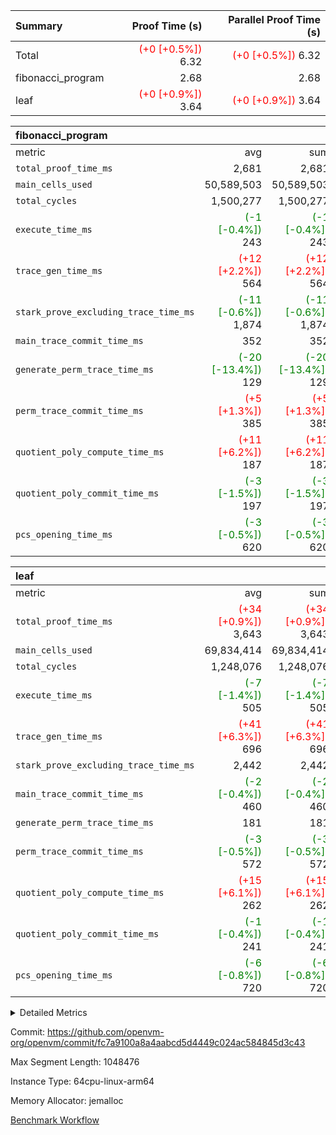 | Summary | Proof Time (s) | Parallel Proof Time (s) |
|:---|---:|---:|
| Total | <span style='color: red'>(+0 [+0.5%])</span> 6.32 | <span style='color: red'>(+0 [+0.5%])</span> 6.32 |
| fibonacci_program |  2.68 |  2.68 |
| leaf | <span style='color: red'>(+0 [+0.9%])</span> 3.64 | <span style='color: red'>(+0 [+0.9%])</span> 3.64 |


| fibonacci_program |||||
|:---|---:|---:|---:|---:|
|metric|avg|sum|max|min|
| `total_proof_time_ms ` |  2,681 |  2,681 |  2,681 |  2,681 |
| `main_cells_used     ` |  50,589,503 |  50,589,503 |  50,589,503 |  50,589,503 |
| `total_cycles        ` |  1,500,277 |  1,500,277 |  1,500,277 |  1,500,277 |
| `execute_time_ms     ` | <span style='color: green'>(-1 [-0.4%])</span> 243 | <span style='color: green'>(-1 [-0.4%])</span> 243 | <span style='color: green'>(-1 [-0.4%])</span> 243 | <span style='color: green'>(-1 [-0.4%])</span> 243 |
| `trace_gen_time_ms   ` | <span style='color: red'>(+12 [+2.2%])</span> 564 | <span style='color: red'>(+12 [+2.2%])</span> 564 | <span style='color: red'>(+12 [+2.2%])</span> 564 | <span style='color: red'>(+12 [+2.2%])</span> 564 |
| `stark_prove_excluding_trace_time_ms` | <span style='color: green'>(-11 [-0.6%])</span> 1,874 | <span style='color: green'>(-11 [-0.6%])</span> 1,874 | <span style='color: green'>(-11 [-0.6%])</span> 1,874 | <span style='color: green'>(-11 [-0.6%])</span> 1,874 |
| `main_trace_commit_time_ms` |  352 |  352 |  352 |  352 |
| `generate_perm_trace_time_ms` | <span style='color: green'>(-20 [-13.4%])</span> 129 | <span style='color: green'>(-20 [-13.4%])</span> 129 | <span style='color: green'>(-20 [-13.4%])</span> 129 | <span style='color: green'>(-20 [-13.4%])</span> 129 |
| `perm_trace_commit_time_ms` | <span style='color: red'>(+5 [+1.3%])</span> 385 | <span style='color: red'>(+5 [+1.3%])</span> 385 | <span style='color: red'>(+5 [+1.3%])</span> 385 | <span style='color: red'>(+5 [+1.3%])</span> 385 |
| `quotient_poly_compute_time_ms` | <span style='color: red'>(+11 [+6.2%])</span> 187 | <span style='color: red'>(+11 [+6.2%])</span> 187 | <span style='color: red'>(+11 [+6.2%])</span> 187 | <span style='color: red'>(+11 [+6.2%])</span> 187 |
| `quotient_poly_commit_time_ms` | <span style='color: green'>(-3 [-1.5%])</span> 197 | <span style='color: green'>(-3 [-1.5%])</span> 197 | <span style='color: green'>(-3 [-1.5%])</span> 197 | <span style='color: green'>(-3 [-1.5%])</span> 197 |
| `pcs_opening_time_ms ` | <span style='color: green'>(-3 [-0.5%])</span> 620 | <span style='color: green'>(-3 [-0.5%])</span> 620 | <span style='color: green'>(-3 [-0.5%])</span> 620 | <span style='color: green'>(-3 [-0.5%])</span> 620 |

| leaf |||||
|:---|---:|---:|---:|---:|
|metric|avg|sum|max|min|
| `total_proof_time_ms ` | <span style='color: red'>(+34 [+0.9%])</span> 3,643 | <span style='color: red'>(+34 [+0.9%])</span> 3,643 | <span style='color: red'>(+34 [+0.9%])</span> 3,643 | <span style='color: red'>(+34 [+0.9%])</span> 3,643 |
| `main_cells_used     ` |  69,834,414 |  69,834,414 |  69,834,414 |  69,834,414 |
| `total_cycles        ` |  1,248,076 |  1,248,076 |  1,248,076 |  1,248,076 |
| `execute_time_ms     ` | <span style='color: green'>(-7 [-1.4%])</span> 505 | <span style='color: green'>(-7 [-1.4%])</span> 505 | <span style='color: green'>(-7 [-1.4%])</span> 505 | <span style='color: green'>(-7 [-1.4%])</span> 505 |
| `trace_gen_time_ms   ` | <span style='color: red'>(+41 [+6.3%])</span> 696 | <span style='color: red'>(+41 [+6.3%])</span> 696 | <span style='color: red'>(+41 [+6.3%])</span> 696 | <span style='color: red'>(+41 [+6.3%])</span> 696 |
| `stark_prove_excluding_trace_time_ms` |  2,442 |  2,442 |  2,442 |  2,442 |
| `main_trace_commit_time_ms` | <span style='color: green'>(-2 [-0.4%])</span> 460 | <span style='color: green'>(-2 [-0.4%])</span> 460 | <span style='color: green'>(-2 [-0.4%])</span> 460 | <span style='color: green'>(-2 [-0.4%])</span> 460 |
| `generate_perm_trace_time_ms` |  181 |  181 |  181 |  181 |
| `perm_trace_commit_time_ms` | <span style='color: green'>(-3 [-0.5%])</span> 572 | <span style='color: green'>(-3 [-0.5%])</span> 572 | <span style='color: green'>(-3 [-0.5%])</span> 572 | <span style='color: green'>(-3 [-0.5%])</span> 572 |
| `quotient_poly_compute_time_ms` | <span style='color: red'>(+15 [+6.1%])</span> 262 | <span style='color: red'>(+15 [+6.1%])</span> 262 | <span style='color: red'>(+15 [+6.1%])</span> 262 | <span style='color: red'>(+15 [+6.1%])</span> 262 |
| `quotient_poly_commit_time_ms` | <span style='color: green'>(-1 [-0.4%])</span> 241 | <span style='color: green'>(-1 [-0.4%])</span> 241 | <span style='color: green'>(-1 [-0.4%])</span> 241 | <span style='color: green'>(-1 [-0.4%])</span> 241 |
| `pcs_opening_time_ms ` | <span style='color: green'>(-6 [-0.8%])</span> 720 | <span style='color: green'>(-6 [-0.8%])</span> 720 | <span style='color: green'>(-6 [-0.8%])</span> 720 | <span style='color: green'>(-6 [-0.8%])</span> 720 |



<details>
<summary>Detailed Metrics</summary>

| group | num_segments | num_children | keygen_time_ms | fri.log_blowup | commit_exe_time_ms |
| --- | --- | --- | --- | --- | --- |
| fibonacci_program | 1 |  | 256 | 1 | 6 | 
| leaf |  | 1 |  | 1 |  | 

| group | air_name | quotient_deg | interactions | constraints |
| --- | --- | --- | --- | --- |
| fibonacci_program | AccessAdapterAir<16> | 2 | 5 | 12 | 
| fibonacci_program | AccessAdapterAir<2> | 2 | 5 | 12 | 
| fibonacci_program | AccessAdapterAir<32> | 2 | 5 | 12 | 
| fibonacci_program | AccessAdapterAir<4> | 2 | 5 | 12 | 
| fibonacci_program | AccessAdapterAir<8> | 2 | 5 | 12 | 
| fibonacci_program | BitwiseOperationLookupAir<8> | 2 | 2 | 4 | 
| fibonacci_program | MemoryMerkleAir<8> | 2 | 4 | 39 | 
| fibonacci_program | PersistentBoundaryAir<8> | 2 | 3 | 7 | 
| fibonacci_program | PhantomAir | 2 | 3 | 5 | 
| fibonacci_program | Poseidon2PeripheryAir<BabyBearParameters>, 1> | 2 | 1 | 286 | 
| fibonacci_program | ProgramAir | 1 | 1 | 4 | 
| fibonacci_program | RangeTupleCheckerAir<2> | 1 | 1 | 4 | 
| fibonacci_program | Rv32HintStoreAir | 2 | 18 | 28 | 
| fibonacci_program | VariableRangeCheckerAir | 1 | 1 | 4 | 
| fibonacci_program | VmAirWrapper<Rv32BaseAluAdapterAir, BaseAluCoreAir<4, 8> | 2 | 20 | 37 | 
| fibonacci_program | VmAirWrapper<Rv32BaseAluAdapterAir, LessThanCoreAir<4, 8> | 2 | 18 | 40 | 
| fibonacci_program | VmAirWrapper<Rv32BaseAluAdapterAir, ShiftCoreAir<4, 8> | 2 | 24 | 91 | 
| fibonacci_program | VmAirWrapper<Rv32BranchAdapterAir, BranchEqualCoreAir<4> | 2 | 11 | 20 | 
| fibonacci_program | VmAirWrapper<Rv32BranchAdapterAir, BranchLessThanCoreAir<4, 8> | 2 | 13 | 35 | 
| fibonacci_program | VmAirWrapper<Rv32CondRdWriteAdapterAir, Rv32JalLuiCoreAir> | 2 | 10 | 18 | 
| fibonacci_program | VmAirWrapper<Rv32JalrAdapterAir, Rv32JalrCoreAir> | 2 | 16 | 20 | 
| fibonacci_program | VmAirWrapper<Rv32LoadStoreAdapterAir, LoadSignExtendCoreAir<4, 8> | 2 | 18 | 33 | 
| fibonacci_program | VmAirWrapper<Rv32LoadStoreAdapterAir, LoadStoreCoreAir<4> | 2 | 17 | 40 | 
| fibonacci_program | VmAirWrapper<Rv32MultAdapterAir, DivRemCoreAir<4, 8> | 2 | 25 | 84 | 
| fibonacci_program | VmAirWrapper<Rv32MultAdapterAir, MulHCoreAir<4, 8> | 2 | 24 | 31 | 
| fibonacci_program | VmAirWrapper<Rv32MultAdapterAir, MultiplicationCoreAir<4, 8> | 2 | 19 | 19 | 
| fibonacci_program | VmAirWrapper<Rv32RdWriteAdapterAir, Rv32AuipcCoreAir> | 2 | 12 | 14 | 
| fibonacci_program | VmConnectorAir | 2 | 5 | 11 | 
| leaf | AccessAdapterAir<2> | 2 | 5 | 12 | 
| leaf | AccessAdapterAir<4> | 2 | 5 | 12 | 
| leaf | AccessAdapterAir<8> | 2 | 5 | 12 | 
| leaf | FriReducedOpeningAir | 2 | 39 | 71 | 
| leaf | JalRangeCheckAir | 2 | 9 | 14 | 
| leaf | NativePoseidon2Air<BabyBearParameters>, 1> | 2 | 136 | 572 | 
| leaf | PhantomAir | 2 | 3 | 5 | 
| leaf | ProgramAir | 1 | 1 | 4 | 
| leaf | VariableRangeCheckerAir | 1 | 1 | 4 | 
| leaf | VmAirWrapper<AluNativeAdapterAir, FieldArithmeticCoreAir> | 2 | 15 | 27 | 
| leaf | VmAirWrapper<BranchNativeAdapterAir, BranchEqualCoreAir<1> | 2 | 11 | 25 | 
| leaf | VmAirWrapper<NativeAdapterAir<2, 0>, PublicValuesCoreAir> | 2 | 11 | 30 | 
| leaf | VmAirWrapper<NativeLoadStoreAdapterAir<1>, NativeLoadStoreCoreAir<1> | 2 | 15 | 20 | 
| leaf | VmAirWrapper<NativeLoadStoreAdapterAir<4>, NativeLoadStoreCoreAir<4> | 2 | 15 | 20 | 
| leaf | VmAirWrapper<NativeVectorizedAdapterAir<4>, FieldExtensionCoreAir> | 2 | 15 | 27 | 
| leaf | VmConnectorAir | 2 | 5 | 11 | 
| leaf | VolatileBoundaryAir | 2 | 7 | 19 | 

| group | air_name | idx | rows | prep_cols | perm_cols | main_cols | cells |
| --- | --- | --- | --- | --- | --- | --- | --- |
| leaf | AccessAdapterAir<2> | 0 | 262,144 |  | 16 | 11 | 7,077,888 | 
| leaf | AccessAdapterAir<4> | 0 | 131,072 |  | 16 | 13 | 3,801,088 | 
| leaf | AccessAdapterAir<8> | 0 | 4,096 |  | 16 | 17 | 135,168 | 
| leaf | FriReducedOpeningAir | 0 | 524,288 |  | 84 | 27 | 58,195,968 | 
| leaf | JalRangeCheckAir | 0 | 65,536 |  | 28 | 12 | 2,621,440 | 
| leaf | NativePoseidon2Air<BabyBearParameters>, 1> | 0 | 65,536 |  | 312 | 398 | 46,530,560 | 
| leaf | PhantomAir | 0 | 32,768 |  | 12 | 6 | 589,824 | 
| leaf | ProgramAir | 0 | 131,072 |  | 8 | 10 | 2,359,296 | 
| leaf | VariableRangeCheckerAir | 0 | 262,144 | 2 | 8 | 1 | 2,359,296 | 
| leaf | VmAirWrapper<AluNativeAdapterAir, FieldArithmeticCoreAir> | 0 | 1,048,576 |  | 36 | 29 | 68,157,440 | 
| leaf | VmAirWrapper<BranchNativeAdapterAir, BranchEqualCoreAir<1> | 0 | 131,072 |  | 28 | 23 | 6,684,672 | 
| leaf | VmAirWrapper<NativeAdapterAir<2, 0>, PublicValuesCoreAir> | 0 | 64 |  | 28 | 27 | 3,520 | 
| leaf | VmAirWrapper<NativeLoadStoreAdapterAir<1>, NativeLoadStoreCoreAir<1> | 0 | 524,288 |  | 40 | 21 | 31,981,568 | 
| leaf | VmAirWrapper<NativeLoadStoreAdapterAir<4>, NativeLoadStoreCoreAir<4> | 0 | 131,072 |  | 40 | 27 | 8,781,824 | 
| leaf | VmAirWrapper<NativeVectorizedAdapterAir<4>, FieldExtensionCoreAir> | 0 | 131,072 |  | 36 | 38 | 9,699,328 | 
| leaf | VmConnectorAir | 0 | 2 | 1 | 16 | 5 | 42 | 
| leaf | VolatileBoundaryAir | 0 | 131,072 |  | 20 | 12 | 4,194,304 | 

| group | air_name | segment | rows | prep_cols | perm_cols | main_cols | cells |
| --- | --- | --- | --- | --- | --- | --- | --- |
| fibonacci_program | AccessAdapterAir<8> | 0 | 128 |  | 16 | 17 | 4,224 | 
| fibonacci_program | BitwiseOperationLookupAir<8> | 0 | 65,536 | 3 | 8 | 2 | 655,360 | 
| fibonacci_program | MemoryMerkleAir<8> | 0 | 512 |  | 16 | 32 | 24,576 | 
| fibonacci_program | PersistentBoundaryAir<8> | 0 | 128 |  | 12 | 20 | 4,096 | 
| fibonacci_program | PhantomAir | 0 | 1 |  | 12 | 6 | 18 | 
| fibonacci_program | Poseidon2PeripheryAir<BabyBearParameters>, 1> | 0 | 256 |  | 8 | 300 | 78,848 | 
| fibonacci_program | ProgramAir | 0 | 8,192 |  | 8 | 10 | 147,456 | 
| fibonacci_program | RangeTupleCheckerAir<2> | 0 | 524,288 | 2 | 8 | 1 | 4,718,592 | 
| fibonacci_program | Rv32HintStoreAir | 0 | 4 |  | 44 | 32 | 304 | 
| fibonacci_program | VariableRangeCheckerAir | 0 | 262,144 | 2 | 8 | 1 | 2,359,296 | 
| fibonacci_program | VmAirWrapper<Rv32BaseAluAdapterAir, BaseAluCoreAir<4, 8> | 0 | 1,048,576 |  | 52 | 36 | 92,274,688 | 
| fibonacci_program | VmAirWrapper<Rv32BaseAluAdapterAir, LessThanCoreAir<4, 8> | 0 | 524,288 |  | 40 | 37 | 40,370,176 | 
| fibonacci_program | VmAirWrapper<Rv32BranchAdapterAir, BranchEqualCoreAir<4> | 0 | 262,144 |  | 28 | 26 | 14,155,776 | 
| fibonacci_program | VmAirWrapper<Rv32BranchAdapterAir, BranchLessThanCoreAir<4, 8> | 0 | 8 |  | 32 | 32 | 512 | 
| fibonacci_program | VmAirWrapper<Rv32CondRdWriteAdapterAir, Rv32JalLuiCoreAir> | 0 | 131,072 |  | 28 | 18 | 6,029,312 | 
| fibonacci_program | VmAirWrapper<Rv32JalrAdapterAir, Rv32JalrCoreAir> | 0 | 32 |  | 36 | 28 | 2,048 | 
| fibonacci_program | VmAirWrapper<Rv32LoadStoreAdapterAir, LoadStoreCoreAir<4> | 0 | 128 |  | 52 | 41 | 11,904 | 
| fibonacci_program | VmAirWrapper<Rv32RdWriteAdapterAir, Rv32AuipcCoreAir> | 0 | 16 |  | 28 | 20 | 768 | 
| fibonacci_program | VmConnectorAir | 0 | 2 | 1 | 16 | 5 | 42 | 

| group | idx | trace_gen_time_ms | total_proof_time_ms | total_cycles | total_cells | stark_prove_excluding_trace_time_ms | quotient_poly_compute_time_ms | quotient_poly_commit_time_ms | perm_trace_commit_time_ms | pcs_opening_time_ms | main_trace_commit_time_ms | main_cells_used | generate_perm_trace_time_ms | execute_time_ms |
| --- | --- | --- | --- | --- | --- | --- | --- | --- | --- | --- | --- | --- | --- | --- |
| leaf | 0 | 696 | 3,643 | 1,248,076 | 253,173,226 | 2,442 | 262 | 241 | 572 | 720 | 460 | 69,834,414 | 181 | 505 | 

| group | idx | trace_height_constraint | weighted_sum | threshold |
| --- | --- | --- | --- | --- |
| leaf | 0 | 0 | 5,439,620 | 2,013,265,921 | 
| leaf | 0 | 1 | 26,751,232 | 2,013,265,921 | 
| leaf | 0 | 2 | 2,719,810 | 2,013,265,921 | 
| leaf | 0 | 3 | 26,878,212 | 2,013,265,921 | 
| leaf | 0 | 4 | 131,072 | 2,013,265,921 | 
| leaf | 0 | 5 | 62,313,162 | 2,013,265,921 | 

| group | segment | trace_gen_time_ms | total_proof_time_ms | total_cycles | total_cells | stark_prove_excluding_trace_time_ms | quotient_poly_compute_time_ms | quotient_poly_commit_time_ms | perm_trace_commit_time_ms | pcs_opening_time_ms | main_trace_commit_time_ms | main_cells_used | generate_perm_trace_time_ms | execute_time_ms |
| --- | --- | --- | --- | --- | --- | --- | --- | --- | --- | --- | --- | --- | --- | --- |
| fibonacci_program | 0 | 564 | 2,681 | 1,500,277 | 160,837,996 | 1,874 | 187 | 197 | 385 | 620 | 352 | 50,589,503 | 129 | 243 | 

| group | segment | trace_height_constraint | weighted_sum | threshold |
| --- | --- | --- | --- | --- |
| fibonacci_program | 0 | 0 | 3,932,542 | 2,013,265,921 | 
| fibonacci_program | 0 | 1 | 10,749,400 | 2,013,265,921 | 
| fibonacci_program | 0 | 2 | 1,966,271 | 2,013,265,921 | 
| fibonacci_program | 0 | 3 | 10,749,532 | 2,013,265,921 | 
| fibonacci_program | 0 | 4 | 1,664 | 2,013,265,921 | 
| fibonacci_program | 0 | 5 | 640 | 2,013,265,921 | 
| fibonacci_program | 0 | 6 | 7,209,100 | 2,013,265,921 | 
| fibonacci_program | 0 | 7 |  | 2,013,265,921 | 
| fibonacci_program | 0 | 8 | 35,535,101 | 2,013,265,921 | 

</details>


Commit: https://github.com/openvm-org/openvm/commit/fc7a9100a8a4aabcd5d4449c024ac584845d3c43

Max Segment Length: 1048476

Instance Type: 64cpu-linux-arm64

Memory Allocator: jemalloc

[Benchmark Workflow](https://github.com/openvm-org/openvm/actions/runs/15656036565)
